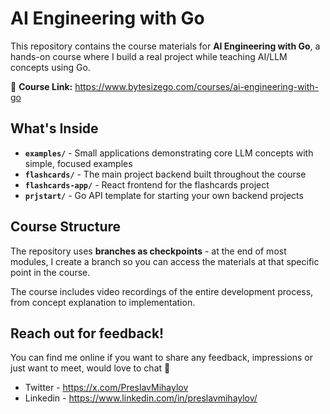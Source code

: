 # AI Engineering with Go

This repository contains the course materials for **AI Engineering with Go**, a hands-on course where I build a real project while teaching AI/LLM concepts using Go.

🎥 **Course Link:** https://www.bytesizego.com/courses/ai-engineering-with-go

## What's Inside

- **`examples/`** - Small applications demonstrating core LLM concepts with simple, focused examples
- **`flashcards/`** - The main project backend built throughout the course 
- **`flashcards-app/`** - React frontend for the flashcards project
- **`prjstart/`** - Go API template for starting your own backend projects

## Course Structure

The repository uses **branches as checkpoints** - at the end of most modules, I create a branch so you can access the materials at that specific point in the course.

The course includes video recordings of the entire development process, from concept explanation to implementation.

## Reach out for feedback!
You can find me online if you want to share any feedback, impressions or just want to meet, would love to chat 👋
 - Twitter - https://x.com/PreslavMihaylov
 - Linkedin - https://www.linkedin.com/in/preslavmihaylov/

